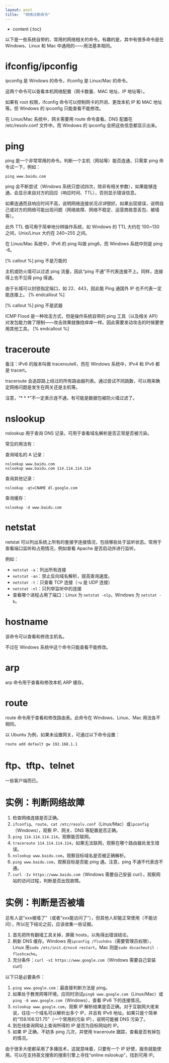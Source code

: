 ```yaml
---
layout: post
title:  "网络诊断命令"
---
```

* content
{:toc}

以下是一些系统自带的、常用的网络相关的命令。有趣的是，其中有很多命令是在 Windows、Linux 和 Mac 中通用的——用法基本相同。

# ifconfig/ipconfig

ipconfig 是 Windows 的命令，ifconfig 是 Linux/Mac 的命令。

这两个命令可以查看本机网络配置（网卡数量、MAC 地址、IP 地址等）。

如果有 root 权限，ifconfig 命令可以控制网卡的开闭、更改本机 IP 和 MAC 地址等。但 Windows 的 ipconfig 只能查看不能修改。

在 Linux/Mac 系统中，网关需要用 route 命令查看。DNS 配置在 /etc/resolv.conf 文件中。而 Windows 的 ipconfig 会把这些信息都显示出来。

# ping

ping 是一个非常常用的命令。判断一个主机（网站等）能否连通，只需拿 ping 命令试一下，例如：

    ping www.baidu.com

ping 会不断尝试（Windows 系统只尝试四次，除非有相关参数），如果能够连通，会显示来自对方的回应（响应时间、TTL），否则显示错误信息。

如果连通而且响应时间不高，说明网络连接状况*应该*很好。如果出现错误，说明自己或对方的网络可能出现问题（网络故障、网络不稳定、运营商故意丢包、被墙等）。

此外 TTL 值可用于简单地分辨操作系统，如 Windows 的 TTL 大约在 100~130 之间，Unix/Linux 大约在 240~255 之间。

在 Linux/Mac 系统中，IPv6 的 ping 叫做 ping6，而 Windows 系统中则是 ping -6。

[% callout %]
ping 不是万能的

主机或防火墙可以过滤 ping 流量，因此“ping 不通”不代表连接不上。同样，连接得上也不见得 ping 得通。

由于长城可以封锁指定端口，如 22、443，因此能 Ping 通国外 IP 也不代表一定能连接上。
[% endcallout %]

[% callout %]
ping 不是武器

ICMP Flood 是一种攻击方式，但是操作系统自带的 ping 工具（以及相关 API）对发包能力做了限制——攻击效果就像挠痒痒一样。因此需要发动攻击的时候要使用其他工具。
[% endcallout %]

# traceroute

备注：IPv6 的版本叫做 traceroute6，而在 Windows 系统中，IPv4 和 IPv6 都是 tracert。

traceroute 会追踪路上经过的所有路由器列表。通过尝试不同跳数，可以用来确定网络问题是发生在网关还是主机等。

注意，“\* \* \*”不一定表示连不通，有可能是数据包被防火墙过滤了。

# nslookup

nslookup 用于查询 DNS 记录。可用于查看域名解析是否正常<span class="blackout">是否被污染</span>。

常见的用法有：

查询域名的 A 记录：

    nslookup www.baidu.com
    nslookup www.baidu.com 114.114.114.114

查询其他记录：

    nslookup -qt=CNAME dl.google.com

查询缓存：

    nslookup -d www.baidu.com

# netstat

netstat 可以列出系统上所有的套接字连接情况，包括哪些处于监听状态。常用于查看端口监听和占用情况，例如查看 Apache 是否启动并进行监听。

例如：

* `netstat -a`：列出所有连接
* `netstat -an`：禁止反向域名解析，提高查询速度。
* `netstat -t`：只查看 TCP 连接（-u 是 UDP 连接）
* `netstat -nl`：只列举监听中的连接
* 查看哪个进程占用了端口：Linux 为 `netstat -nlp`，Windows 为 `netstat -b`。

# hostname

该命令可以查看和修改主机名。

不过在 Windows 系统中这个命令只能查看不能修改。

# arp

arp 命令用于查看和修改本机 ARP 缓存。

# route

route 命令用于查看和修改路由表。此命令在 Windows、Linux、Mac 用法各不相同。

以 Ubuntu 为例，如果未设置网关，可通过以下命令设置：

    route add default gw 192.168.1.1

# ftp、tftp、telnet

一些客户端而已。

# 实例：判断网络故障

1. 检查网络连接是否正确。
2. `ifconfig`、`route`、`cat /etc/resolv.conf`（Linux/Mac）或`ipconfig`（Windows），观察 IP、网关、DNS 等配置是否正确。
3. `ping 114.114.114.114`，观察能否联网。
4. `traceroute 114.114.114.114`，如果无法联网，观察在哪个路由器处发生错误。
5. `nslookup www.baidu.com`，观察目标域名是否被正确解析。
6. `ping www.baidu.com`，观察目标是否能 ping 通。注意，ping 不通不代表连不通。
7. `curl -Iv https://www.baidu.com`（Windows 需要自己安装 curl），观察网站的访问过程，判断是否出现故障。

# 实例：判断是否被墙

总有人说“xxx被墙了”（或者“xxx能访问了”），但其他人却能正常使用（不能访问），所以在下结论之前，应该收集一些证据。

1. 首先把所有翻墙工具关掉，屏蔽 hosts，以免得出错误结论。
2. 刷新 DNS 缓存。Windows 用`ipconfig /flushdns`（需要管理员权限），Linux 用`sudo /etc/init.d/nscd restart`，Mac 则是`sudo dscacheutil -flushcache`。
3. 充分条件：`curl -vI https://www.google.com`（Windows 需要自己安装 curl）

以下只是必要条件：

1. `ping www.google.com`：最直接判断方法是 ping。
2. 如果处于教育网等环境，应同时测试`ping6 www.google.com`（Linux/Mac）或`ping -6 www.google.com`（Windows），查看 IPv6 下的连接情况。
3. `nslookup www.google.com`，观察 IP 解析结果是否正确。对于互联网大佬来说，往往一个域名可以解析出多个 IP，并且有 IPv6 地址。如果只是个简单的“159.106.121.75”（一个常用的污染 IP），说明可能被 DNS 污染了。
4. 到在线查询网站上查询所得的 IP 是否为目标网站的 IP。
5. 如果 IP 正确，不妨多 ping 几次，并使用 traceroute 跟踪，查看是否有掉包的情况。

由于很多大佬都采用了多播技术，这就意味着，只要有一个 IP 好使，服务就能使用。可以在支持英文搜索的搜索引擎上寻找“online nslookup”，找到可用 IP。

